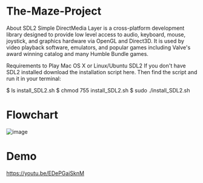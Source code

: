 # The-Maze-Project

About SDL2
Simple DirectMedia Layer is a cross-platform development library designed to provide low level access to audio, keyboard, mouse, joystick, and graphics hardware via OpenGL and Direct3D. It is used by video playback software, emulators, and popular games including Valve's award winning catalog and many Humble Bundle games.

Requirements to Play
Mac OS X or Linux/Ubuntu
SDL2
If you don't have SDL2 installed download the installation script here. Then find the script and run it in your terminal:

$ ls
install_SDL2.sh
$ chmod 755 install_SDL2.sh
$ sudo ./install_SDL2.sh

# Flowchart
![image](https://github.com/Katlego1993/The-Maze-Project/assets/125447773/675e0925-1c61-4626-be65-72b0fa0bfd16)

# Demo 
https://youtu.be/EDePGaiSknM
